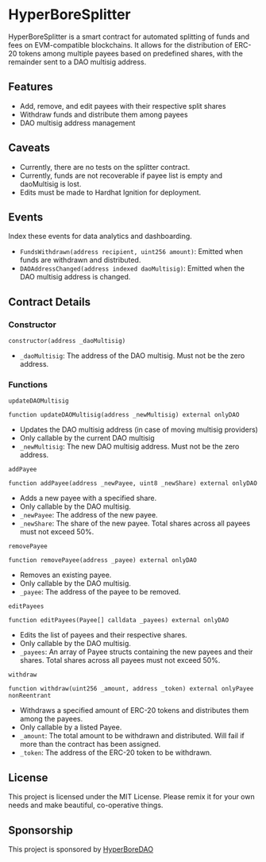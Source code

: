 # HyperBoreSplitter

HyperBoreSplitter is a smart contract for automated splitting of funds and fees on EVM-compatible blockchains. It allows for the distribution of ERC-20 tokens among multiple payees based on predefined shares, with the remainder sent to a DAO multisig address.

## Features

- Add, remove, and edit payees with their respective split shares
- Withdraw funds and distribute them among payees
- DAO multisig address management

## Caveats

- Currently, there are no tests on the splitter contract.
- Currently, funds are not recoverable if payee list is empty and daoMultisig is lost.
- Edits must be made to Hardhat Ignition for deployment.

## Events

Index these events for data analytics and dashboarding.

- `FundsWithdrawn(address recipient, uint256 amount)`: Emitted when funds are withdrawn and distributed.
- `DAOAddressChanged(address indexed daoMultisig)`: Emitted when the DAO multisig address is changed.

## Contract Details

### Constructor

```solidity
constructor(address _daoMultisig)
```

- `_daoMultisig`: The address of the DAO multisig. Must not be the zero address.

### Functions

`updateDAOMultisig`

```solidity
function updateDAOMultisig(address _newMultisig) external onlyDAO
```

- Updates the DAO multisig address (in case of moving multisig providers)
- Only callable by the current DAO multisig
- `_newMultisig`: The new DAO multisig address. Must not be the zero address.

`addPayee`

```solidity
function addPayee(address _newPayee, uint8 _newShare) external onlyDAO
```

- Adds a new payee with a specified share.
- Only callable by the DAO multisig.
- `_newPayee`: The address of the new payee.
- `_newShare`: The share of the new payee. Total shares across all payees must not exceed 50%.

`removePayee`

```solidity
function removePayee(address _payee) external onlyDAO
```

- Removes an existing payee.
- Only callable by the DAO multisig.
- `_payee`: The address of the payee to be removed.

`editPayees`

```solidity
function editPayees(Payee[] calldata _payees) external onlyDAO
```

- Edits the list of payees and their respective shares.
- Only callable by the DAO multisig.
- `_payees`: An array of Payee structs containing the new payees and their shares. Total shares across all payees must not exceed 50%.

`withdraw`

```solidity
function withdraw(uint256 _amount, address _token) external onlyPayee nonReentrant
```

- Withdraws a specified amount of ERC-20 tokens and distributes them among the payees.
- Only callable by a listed Payee.
- `_amount`: The total amount to be withdrawn and distributed. Will fail if more than the contract has been assigned.
- `_token`: The address of the ERC-20 token to be withdrawn.

## License

This project is licensed under the MIT License. Please remix it for your own needs and make beautiful, co-operative things.

## Sponsorship

This project is sponsored by [HyperBoreDAO](https://www.hyperboredao.ai/)
